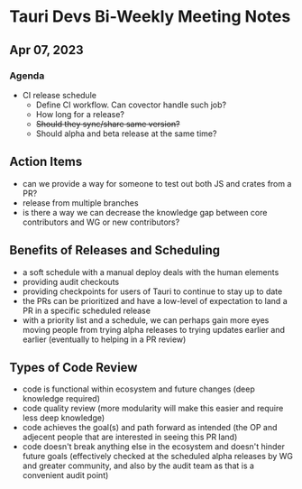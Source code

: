 # Tauri Devs Bi-Weekly Meeting Notes

## Apr 07, 2023

### Agenda

- CI release schedule
    - Define CI workflow. Can covector handle such job?
    - How long for a release?
    - ~~Should they sync/share same version?~~
    - Should alpha and beta release at the same time?

## Action Items

  - can we provide a way for someone to test out both JS and crates from a PR?
  - release from multiple branches
  - is there a way we can decrease the knowledge gap between core contributors and WG or new contributors?

## Benefits of Releases and Scheduling

  - a soft schedule with a manual deploy deals with the human elements
  - providing audit checkouts
  - providing checkpoints for users of Tauri to continue to stay up to date
  - the PRs can be prioritized and have a low-level of expectation to land a PR in a specific scheduled release
  - with a priority list and a schedule, we can perhaps gain more eyes moving people from trying alpha releases to trying updates earlier and earlier (eventually to helping in a PR review)

## Types of Code Review

  - code is functional within ecosystem and future changes (deep knowledge required)
  - code quality review (more modularity will make this easier and require less deep knowledge)
  - code achieves the goal(s) and path forward as intended (the OP and adjecent people that are interested in seeing this PR land)
  - code doesn't break anything else in the ecosystem and doesn't hinder future goals (effectively checked at the scheduled alpha releases by WG and greater community, and also by the audit team as that is a convenient audit point)
